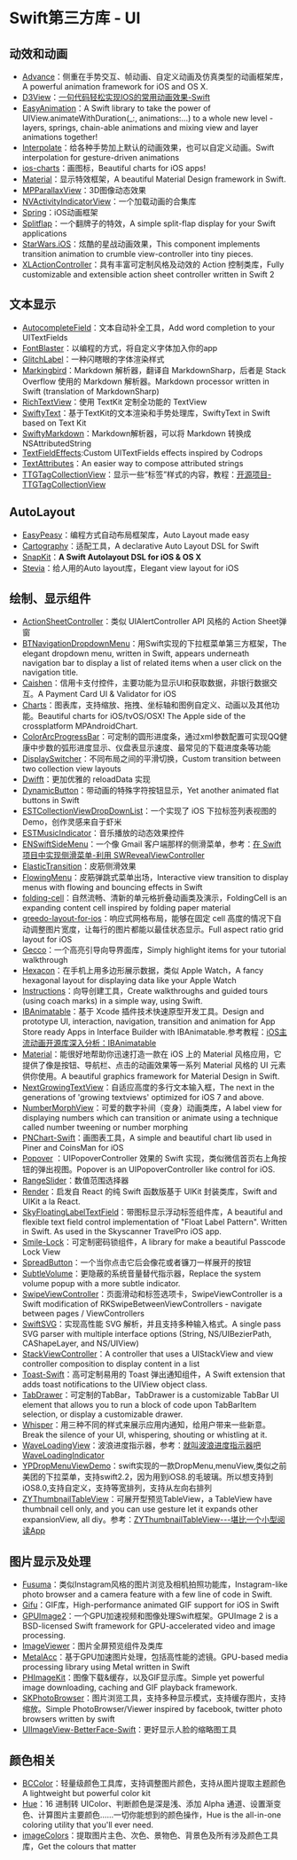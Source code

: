 # Swift第三方库 - UI
## 动效和动画
- [Advance][1]：侧重在手势交互、帧动画、自定义动画及仿真类型的动画框架库，A powerful animation framework for iOS and OS X.
- [D3View][2]：[一句代码轻松实现IOS的常用动画效果-Swift][3]
- [EasyAnimation][4]：A Swift library to take the power of UIView.animateWithDuration(\_:, animations:...) to a whole new level - layers, springs, chain-able animations and mixing view and layer animations together!
- [Interpolate][5]：给各种手势加上默认的动画效果，也可以自定义动画。Swift interpolation for gesture-driven animations
- [ios-charts][6]：画图标，Beautiful charts for iOS apps!
- [Material][7]：显示特效框架，A beautiful Material Design framework in Swift. 
- [MPParallaxView][8]：3D图像动态效果
- [NVActivityIndicatorView][9]：一个加载动画的合集库
- [Spring][10]：iOS动画框架
- [Splitflap][11]：一个翻牌子的特效，A simple split-flap display for your Swift applications
- [StarWars.iOS][12]：炫酷的星战动画效果，This component implements transition animation to crumble view-controller into tiny pieces.
- [XLActionController][13]：具有丰富可定制风格及动效的 Action 控制类库，Fully customizable and extensible action sheet controller written in Swift 2

## 文本显示
- [AutocompleteField][14]：文本自动补全工具，Add word completion to your UITextFields
- [FontBlaster][15]：以编程的方式，将自定义字体加入你的app
- [GlitchLabel][16]：一种闪瞎眼的字体渲染样式
- [Markingbird][17]：Markdown 解析器，翻译自 MarkdownSharp，后者是 Stack Overflow 使用的 Markdown 解析器。Markdown processor written in Swift (translation of MarkdownSharp)
- [RichTextView][18]：使用 TextKit 定制全功能的 TextView
- [SwiftyText][19]：基于TextKit的文本渲染和手势处理库，SwiftyText in Swift based on Text Kit
- [SwiftyMarkdown][20]：Markdown解析器，可以将 Markdown 转换成 NSAttributedString
- [TextFieldEffects][21]:Custom UITextFields effects inspired by Codrops
- [TextAttributes][22]：An easier way to compose attributed strings
- [TTGTagCollectionView][23]：显示一些“标签”样式的内容，教程：[开源项目-TTGTagCollectionView][24]

## AutoLayout
- [EasyPeasy][25]：编程方式自动布局框架库，Auto Layout made easy
- [Cartography][26]：适配工具，A declarative Auto Layout DSL for Swift
 - [SnapKit][27]：**A Swift Autolayout DSL for iOS & OS X**
- [Stevia][28]：给人用的Auto layout库，Elegant view layout for iOS 

## 绘制、显示组件
- [ActionSheetController][29]：类似 UIAlertController API 风格的 Action Sheet弹窗
- [BTNavigationDropdownMenu][30]：用Swift实现的下拉框菜单第三方框架，The elegant dropdown menu, written in Swift, appears underneath navigation bar to display a list of related items when a user click on the navigation title.
- [Caishen][31]：信用卡支付控件，主要功能为显示UI和获取数据，非银行数据交互。A Payment Card UI & Validator for iOS
- [Charts][32]：图表库，支持缩放、拖拽、坐标轴和图例自定义、动画以及其他功能。Beautiful charts for iOS/tvOS/OSX! The Apple side of the crossplatform MPAndroidChart.
- [ColorArcProgressBar][33]：可定制的圆形进度条，通过xml参数配置可实现QQ健康中步数的弧形进度显示、仪盘表显示速度、最常见的下载进度条等功能
- [DisplaySwitcher][34]：不同布局之间的平滑切换，Custom transition between two collection view layouts
- [Dwifft][35]：更加优雅的 reloadData 实现
- [DynamicButton][36]：带动画的特殊字符按钮显示，Yet another animated flat buttons in Swift 
- [ESTCollectionViewDropDownList][37]：一个实现了 iOS 下拉标签列表视图的 Demo，创作灵感来自于虾米
- [ESTMusicIndicator][38]：音乐播放的动态效果控件
- [ENSwiftSideMenu][39]：一个像 Gmail 客户端那样的侧滑菜单，参考：[在 Swift 项目中实现侧滑菜单-利用 SWRevealViewController][40]
- [ElasticTransition][41]：皮筋侧滑效果
- [FlowingMenu][42]：皮筋弹跳式菜单出场，Interactive view transition to display menus with flowing and bouncing effects in Swift
- [folding-cell][43]：自然流畅、清新的单元格折叠动画类及演示，FoldingCell is an expanding content cell inspired by folding paper material
- [greedo-layout-for-ios][44]：响应式网格布局，能够在固定 cell 高度的情况下自动调整图片宽度，让每行的图片都能以最佳状态显示。Full aspect ratio grid layout for iOS
- [Gecco][45]：一个高亮引导向导界面库，Simply highlight items for your tutorial walkthrough
- [Hexacon][46]：在手机上用多边形展示数据，类似 Apple Watch，A fancy hexagonal layout for displaying data like your Apple Watch
- [Instructions][47]：向导创建工具，Create walkthroughs and guided tours (using coach marks) in a simple way, using Swift.
- [IBAnimatable][48]：基于 Xcode 插件技术快速原型开发工具。Design and prototype UI, interaction, navigation, transition and animation for App Store ready Apps in Interface Builder with IBAnimatable.参考教程：[iOS主流动画开源库深入分析：IBAnimatable][49]
- [Material][50]：能很好地帮助你迅速打造一款在 iOS 上的 Material 风格应用，它提供了像是按钮、导航栏、点击的动画效果等一系列 Material 风格的 UI 元素供你使用。A beautiful graphics framework for Material Design in Swift. 
- [NextGrowingTextView][51]：自适应高度的多行文本输入框，The next in the generations of 'growing textviews' optimized for iOS 7 and above.
- [NumberMorphView][52]：可爱的数字补间（变身）动画类库，A label view for displaying numbers which can transition or animate using a technique called number tweening or number morphing
- [PNChart-Swift][53]：画图表工具，A simple and beautiful chart lib used in Piner and CoinsMan for iOS
- [Popover][54] ：UIPopoverController 效果的 Swift 实现，类似微信首页右上角按钮的弹出视图。Popover is an UIPopoverController like control for iOS.
- [RangeSlider][55]：数值范围选择器
- [Render][56]：启发自 React 的纯 Swift 函数版基于 UIKit 封装类库，Swift and UIKit a la React.
- [SkyFloatingLabelTextField][57]：带图标显示浮动标签组件库，A beautiful and flexible text field control implementation of "Float Label Pattern". Written in Swift. As used in the Skyscanner TravelPro iOS app.
- [Smile-Lock][58]：可定制密码锁组件，A library for make a beautiful Passcode Lock View
- [SpreadButton][59]：一个当你点击它后会像花或者镰刀一样展开的按钮
- [SubtleVolume][60]：更隐蔽的系统音量替代指示器，Replace the system volume popup with a more subtle indicator.
- [SwipeViewController][61]：页面滑动和标签选项卡，SwipeViewController is a Swift modification of RKSwipeBetweenViewControllers - navigate between pages / ViewControllers
- [SwiftSVG][62]：实现高性能 SVG 解析，并且支持多种输入格式。A single pass SVG parser with multiple interface options (String, NS/UIBezierPath, CAShapeLayer, and NS/UIView)
- [StackViewController][63]：A controller that uses a UIStackView and view controller composition to display content in a list
- [Toast-Swift][64]：高可定制易用的 Toast 弹出通知组件，A Swift extension that adds toast notifications to the UIView object class.
- [TabDrawer][65]：可定制的TabBar，TabDrawer is a customizable TabBar UI element that allows you to run a block of code upon TabBarItem selection, or display a customizable drawer. 
- [Whisper][66]：用三种不同的样式来展示应用内通知，给用户带来一些新意。Break the silence of your UI, whispering, shouting or whistling at it. 
- [WaveLoadingView][67]：波浪进度指示器，参考：[就叫波浪进度指示器吧WaveLoadingIndicator][68]
- [YPDropMenuViewDemo][69]：swift实现的一款DropMenu,menuView,类似之前美团的下拉菜单，支持swift2.2，因为用到iOS8.的毛玻璃。所以想支持到iOS8.0,支持自定义，支持等宽排列，支持从左向右排列
- [ZYThumbnailTableView][70]：可展开型预览TableView，a TableView have thumbnail cell only, and you can use gesture let it expands other expansionView, all diy。参考：[ZYThumbnailTableView---堪比一个小型阅读App][71]

## 图片显示及处理
- [Fusuma][72]：类似Instagram风格的图片浏览及相机拍照功能库，Instagram-like photo browser and a camera feature with a few line of code in Swift.
- [Gifu][73]：GIF库，High-performance animated GIF support for iOS in Swift
- [GPUImage2][74]：一个GPU加速视频和图像处理Swift框架。GPUImage 2 is a BSD-licensed Swift framework for GPU-accelerated video and image processing.
- [ImageViewer][75]：图片全屏预览组件及类库
- [MetalAcc][76]：基于GPU加速图片处理，包括高性能的滤镜。GPU-based media processing library using Metal written in Swift
- [PHImageKit][77]：图像下载&缓存，以及GIF显示库。Simple yet powerful image downloading, caching and GIF playback framework.
- [SKPhotoBrowser][78]：图片浏览工具，支持多种显示模式，支持缓存图片，支持缩放。Simple PhotoBrowser/Viewer inspired by facebook, twitter photo browsers written by swift
- [UIImageView-BetterFace-Swift][79]：更好显示人脸的缩略图工具

## 颜色相关
- [BCColor][80]：轻量级颜色工具库，支持调整图片颜色，支持从图片提取主题颜色A lightweight but powerful color kit
- [Hue][81]：16 进制转 UIColor、判断颜色是深是浅、添加 Alpha 通道、设置渐变色、计算图片主要颜色……一切你能想到的颜色操作，Hue is the all-in-one coloring utility that you'll ever need. 
- [imageColors][82]：提取图片主色、次色、景物色、背景色及所有涉及颜色工具库，Get the colours that matter

[1]:	https://github.com/storehouse/Advance "Advance"
[2]:	https://github.com/mozhenhau/D3View "D3View"
[3]:	http://mozhenhau.com/2015/06/08/D3View/ "一句代码轻松实现IOS的常用动画效果-Swift"
[4]:	https://github.com/icanzilb/EasyAnimation "EasyAnimation"
[5]:	https://github.com/marmelroy/Interpolate "Interpolate"
[6]:	https://github.com/danielgindi/ios-charts "ios-charts"
[7]:	https://github.com/CosmicMind/Material "Material"
[8]:	https://github.com/DroidsOnRoids/MPParallaxView "MPParallaxView"
[9]:	https://github.com/ninjaprox/NVActivityIndicatorView
[10]:	https://github.com/MengTo/Spring "Spring"
[11]:	https://github.com/yannickl/Splitflap "Splitflap"
[12]:	https://github.com/Yalantis/StarWars.iOS "StarWars.iOS"
[13]:	https://github.com/xmartlabs/XLActionController "XLActionController"
[14]:	https://github.com/filipstefansson/AutocompleteField "AutocompleteField"
[15]:	https://github.com/ArtSabintsev/FontBlaster "FontBlaster"
[16]:	https://github.com/kciter/GlitchLabel "GlitchLabel"
[17]:	https://github.com/kristopherjohnson/Markingbird "Markingbird"
[18]:	https://github.com/kevinzhow/RichTextView "RichTextView"
[19]:	https://github.com/kejinlu/SwiftyText "SwiftyText"
[20]:	https://github.com/SimonFairbairn/SwiftyMarkdown
[21]:	https://github.com/raulriera/TextFieldEffects "TextFieldEffects"
[22]:	https://github.com/delba/TextAttributes "TextAttributes"
[23]:	https://github.com/zekunyan/TTGTagCollectionView "TTGTagCollectionView"
[24]:	http://tutuge.me/2015/12/31/TTGTagCollectionView/ "开源项目-TTGTagCollectionView"
[25]:	https://github.com/nakiostudio/EasyPeasy "EasyPeasy"
[26]:	https://github.com/robb/Cartography "Cartography"
[27]:	https://github.com/SnapKit/SnapKit "SnapKit"
[28]:	https://github.com/s4cha/Stevia "Stevia"
[29]:	https://github.com/cuzv/ActionSheetController "ActionSheetController"
[30]:	https://github.com/PhamBaTho/BTNavigationDropdownMenu "BTNavigationDropdownMenu"
[31]:	https://github.com/prolificinteractive/Caishen "Caishen"
[32]:	https://github.com/danielgindi/Charts
[33]:	https://github.com/Shinelw/ColorArcProgressBar "ColorArcProgressBar"
[34]:	https://github.com/Yalantis/DisplaySwitcher "DisplaySwitcher"
[35]:	https://github.com/jflinter/Dwifft "Dwifft"
[36]:	https://github.com/yannickl/DynamicButton "DynamicButton"
[37]:	https://github.com/Aufree/ESTCollectionViewDropDownList "ESTCollectionViewDropDownList"
[38]:	https://github.com/Aufree/ESTMusicIndicator "ESTMusicIndicator"
[39]:	https://github.com/evnaz/ENSwiftSideMenu "ENSwiftSideMenu"
[40]:	https://blog.coding.net/blog/Creating-a-Sidebar-Menu-Using-SWRevealViewController-in-Swift "在 Swift 项目中实现侧滑菜单-利用 SWRevealViewController"
[41]:	https://github.com/lkzhao/ElasticTransition "ElasticTransition"
[42]:	https://github.com/yannickl/FlowingMenu "FlowingMenu"
[43]:	https://github.com/Ramotion/folding-cell "folding-cell"
[44]:	https://github.com/500px/greedo-layout-for-ios "greedo-layout-for-ios"
[45]:	https://github.com/yukiasai/Gecco "Gecco"
[46]:	https://github.com/gautier-gdx/Hexacon "Hexacon"
[47]:	https://github.com/ephread/Instructions "Instructions"
[48]:	https://github.com/JakeLin/IBAnimatable "IBAnimatable"
[49]:	http://www.jianshu.com/p/5faf36e1f700 "iOS主流动画开源库深入分析<一>：IBAnimatable"
[50]:	https://github.com/CosmicMind/Material "Material"
[51]:	https://github.com/muukii/NextGrowingTextView "NextGrowingTextView"
[52]:	https://github.com/me-abhinav/NumberMorphView "NumberMorphView"
[53]:	https://github.com/kevinzhow/PNChart-Swift "PNChart-Swift"
[54]:	https://github.com/cuzv/Popover "Popover：UIPopoverController 效果的 Swift 实现，类似微信首页右上角按钮的弹出视图"
[55]:	https://github.com/Zengzhihui/RangeSlider "RangeSlider"
[56]:	https://github.com/alexdrone/Render "Render"
[57]:	https://github.com/Skyscanner/SkyFloatingLabelTextField "SkyFloatingLabelTextField"
[58]:	https://github.com/liu044100/Smile-Lock "Smile-Lock"
[59]:	https://github.com/liuzhiyi1992/SpreadButton "SpreadButton"
[60]:	https://github.com/andreamazz/SubtleVolume "SubtleVolume"
[61]:	https://github.com/fortmarek/SwipeViewController "SwipeViewController"
[62]:	https://github.com/mchoe/SwiftSVG "SwiftSVG"
[63]:	https://github.com/seedco/StackViewController "StackViewController"
[64]:	https://github.com/scalessec/Toast-Swift "Toast-Swift"
[65]:	https://github.com/winslowdibona/TabDrawer "TabDrawer"
[66]:	https://github.com/hyperoslo/Whisper "Whisper"
[67]:	https://github.com/liuzhiyi1992/WaveLoadingView "WaveLoadingView"
[68]:	http://zyden.vicp.cc/waveloadingindicator/ "就叫波浪进度指示器吧WaveLoadingIndicator"
[69]:	https://github.com/MakeBetterMe/YPDropMenuViewDemo "YPDropMenuViewDemo"
[70]:	https://github.com/liuzhiyi1992/ZYThumbnailTableView "ZYThumbnailTableView"
[71]:	http://zyden.vicp.cc/zythumbnailtableview/
[72]:	https://github.com/ytakzk/Fusuma "Fusuma"
[73]:	https://github.com/kaishin/Gifu
[74]:	https://github.com/BradLarson/GPUImage2 "GPUImage2"
[75]:	https://github.com/MailOnline/ImageViewer "ImageViewer"
[76]:	https://github.com/wangjwchn/MetalAcc "MetalAcc"
[77]:	https://github.com/producthunt/PHImageKit "PHImageKit"
[78]:	https://github.com/suzuki-0000/SKPhotoBrowser
[79]:	https://github.com/croath/UIImageView-BetterFace-Swift "UIImageView-BetterFace-Swift"
[80]:	https://github.com/boycechang/BCColor "BCColor"
[81]:	https://github.com/hyperoslo/Hue "Hue"
[82]:	https://github.com/robipresotto/imageColors "imageColors"